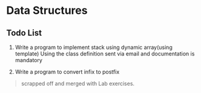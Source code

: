 # Data Structures

## Todo List

1. Write a program to implement stack using dynamic array(using template) Using the class definition sent via email  and documentation is mandatory

2. Write a program to convert infix to postfix


> scrapped off and merged with Lab exercises.
